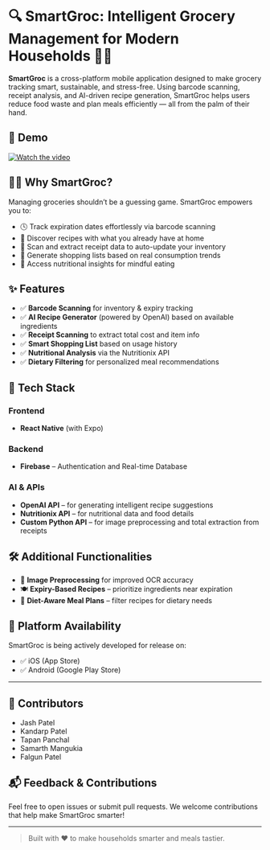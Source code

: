 # 🔍 SmartGroc: Intelligent Grocery Management for Modern Households 🛒🌱

**SmartGroc** is a cross-platform mobile application designed to make grocery tracking smart, sustainable, and stress-free. Using barcode scanning, receipt analysis, and AI-driven recipe generation, SmartGroc helps users reduce food waste and plan meals efficiently — all from the palm of their hand.

## 🚀 Demo

[![Watch the video](https://drive.google.com/file/d/13bkZwXIgaPxfbtLupMl0ye6HbdCiO18a/view?usp=sharing)](https://drive.google.com/file/d/1M5Gwc-nvArUSQLG6zDrmSeVu9S-20Rbc/view?usp=sharing)

## 👨‍🍳 Why SmartGroc?

Managing groceries shouldn’t be a guessing game. SmartGroc empowers you to:
- 🕓 Track expiration dates effortlessly via barcode scanning
- 🍳 Discover recipes with what you already have at home
- 🧾 Scan and extract receipt data to auto-update your inventory
- 🛒 Generate shopping lists based on real consumption trends
- 🥗 Access nutritional insights for mindful eating

## ✨ Features

- ✅ **Barcode Scanning** for inventory & expiry tracking
- ✅ **AI Recipe Generator** (powered by OpenAI) based on available ingredients
- ✅ **Receipt Scanning** to extract total cost and item info
- ✅ **Smart Shopping List** based on usage history
- ✅ **Nutritional Analysis** via the Nutritionix API
- ✅ **Dietary Filtering** for personalized meal recommendations

## 🧠 Tech Stack

### Frontend
- **React Native** (with Expo)

### Backend
- **Firebase** – Authentication and Real-time Database

### AI & APIs
- **OpenAI API** – for generating intelligent recipe suggestions
- **Nutritionix API** – for nutritional data and food details
- **Custom Python API** – for image preprocessing and total extraction from receipts

## 🛠️ Additional Functionalities

- 📸 **Image Preprocessing** for improved OCR accuracy
- 🍽️ **Expiry-Based Recipes** – prioritize ingredients near expiration
- 🥦 **Diet-Aware Meal Plans** – filter recipes for dietary needs

## 📱 Platform Availability

SmartGroc is being actively developed for release on:
- ✅ iOS (App Store)
- ✅ Android (Google Play Store)

---

## 🙌 Contributors

- Jash Patel  
- Kandarp Patel  
- Tapan Panchal  
- Samarth Mangukia  
- Falgun Patel  

## 📬 Feedback & Contributions

Feel free to open issues or submit pull requests. We welcome contributions that help make SmartGroc smarter!

---

> Built with ❤️ to make households smarter and meals tastier.
